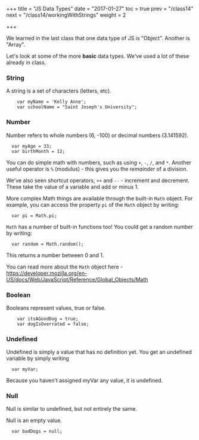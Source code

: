 +++
title = "JS Data Types"
date = "2017-01-27"
toc = true
prev = "/class14"
next = "/class14/workingWithStrings"
weight = 2

+++

We learned in the last class that one data type of JS is "Object".  Another is "Array".

Let's look at some of the more **basic** data types.  We've used a lot of these already in class.

### String

A string is a set of characters (letters, etc).

```
    var myName = 'Kelly Anne';
    var schoolName = "Saint Joseph's University";
```

### Number

Number refers to whole numbers (6, -100) or decimal numbers (3.141592).

```
  var myAge = 33;
  var birthMonth = 12;
```

You can do simple math with numbers, such as using `+`, `-`, `/`, and `*`.  Another useful operator is `%` (modulus) - this gives you the *remainder* of a division.

We've also seen shortcut operators, `++` and `--` - increment and decrement.  These take the value of a variable and add or minus 1.

More complex Math things are available through the built-in `Math` object.  For example, you can access the property `pi` of the `Math` object by writing:

```
  var pi = Math.pi;
```

`Math` has a number of built-in functions too! You could get a random number by writing:

```
  var random = Math.random();
```

This returns a number between 0 and 1.

You can read more about the `Math` object here - https://developer.mozilla.org/en-US/docs/Web/JavaScript/Reference/Global_Objects/Math


### Boolean

Booleans represent values, true or false.

```
    var itsAGoodDog = true;
    var dogIsOverrated = false;
```

### Undefined

Undefined is simply a value that has no definition yet.  You get an undefined variable by simply writing

```
  var myVar;
```

Because you haven't assigned myVar any value, it is undefined.


### Null

Null is similar to undefined, but not entirely the same.

Null is an empty value.

```
  var badDogs = null;
```